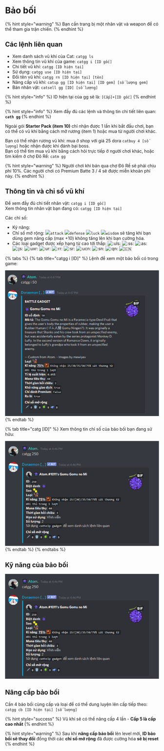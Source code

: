 # Bảo bối



{% hint style="warning" %}
Bạn cần trang bị một nhân vật và weapon để có thể tham gia trận chiến.
{% endhint %}

## Các lệnh liên quan

* Xem danh sách vũ khí của Cat: `catgg ls`
* Xem thông tin vũ khí của game: `catgg i [ID gốc]`
* Chi tiết vũ khí: `catgg [ID hiện tại]`
* Sử dụng: `catgg use [ID hiện tại]`
* Đổi tên vũ khí: `catgg rn [ID hiện tại] [tên]`
* Nâng cấp vũ khí: `catup gg [ID hiện tại] [ID gem] [số lượng gem]`
* Bán nhân vật: `catsell gg [ID] [số lượng]`

{% hint style="info" %}
ID hiện tại của gg sẽ là: `[Cấp]+[ID gốc]`
{% endhint %}

{% hint style="info" %}
Xem đầy đủ các lệnh và thông tin chi tiết liên quan: **`cath gg`**
{% endhint %}

Ngoài gói **Starter Pack \(item 10\)** chỉ nhận được 1 lần khi bắt đầu chơi, bạn có thể có vũ khí bằng cách mở rương \(item 1\) hoặc mua từ người chơi khác.

Bạn có thể nhận rương vũ khí: mua ở shop với giá 25 dora `catbuy 4 [số lượng]` hoặc nhận được khi đánh bại boss.  
Bạn có thể tìm mua vũ khí bằng cách hỏi trực tiếp ở người chơi khác, hoặc tìm kiếm ở chợ Đô Rề: `catm gg`

{% hint style="warning" %}
Người chơi khi bán qua chợ Đô Rề sẽ phải chịu phí 10%. Các người chơi có Premium Batte 3 / 4 sẽ được miễn khoản phí này.
{% endhint %}

## Thông tin và chỉ số vũ khí

Để xem đầy đủ chi tiết nhân vật: `catgg i [ID gốc]`  
Xem thông tin nhân vật bạn đang có: `catgg [ID hiện tại]`

Các chỉ số:

* Ký năng: 
* Chỉ số mở rộng:  ![](https://cdn.discordapp.com/emojis/689391538601852959.png?v=1)`attack` ![](https://cdn.discordapp.com/emojis/693700331216830474.png?v=1)`defense` ![](https://cdn.discordapp.com/emojis/689391282350588106.png?v=1)`luck` ![](https://cdn.discordapp.com/emojis/689391102100635728.png?v=1)`wisdom` sẽ tăng khi bạn dùng gem nâng cấp \(max +10\) không tăng lên khi bạn cường hóa.
* Các loại gadget được xếp hạng từ cao tới thấp: ![:uls:](https://cdn.discordapp.com/emojis/693704060972433478.png?v=1) ![:ss:](https://cdn.discordapp.com/emojis/693699322004504607.png?v=1) ![:as:](https://cdn.discordapp.com/emojis/693699320863784972.png?v=1) ![:js:](https://cdn.discordapp.com/emojis/693699320842551307.png?v=1) ![:uxr:](https://cdn.discordapp.com/emojis/693703707245936640.png?v=1) ![:ur:](https://cdn.discordapp.com/emojis/693699222515744809.png?v=1) ![:rr:](https://cdn.discordapp.com/emojis/693699222729654284.png?v=1) ![:sr:](https://cdn.discordapp.com/emojis/693699222855352400.png?v=1) ![:ucn:](https://cdn.discordapp.com/emojis/693702729930899466.png?v=1) ![:sn:](https://cdn.discordapp.com/emojis/693699121541808138.png?v=1) ![:qn:](https://cdn.discordapp.com/emojis/693699122657493032.png?v=1) ![:cn:](https://cdn.discordapp.com/emojis/693699121529225267.png?v=1) 

{% tabs %}
{% tab title="catgg i \[ID\]" %}
Lệnh để xem một bảo bối có trong game:

![Gomu Gomu no Mi](../../.gitbook/assets/image%20%288%29.png)
{% endtab %}

{% tab title="catg \[ID\]" %}
Xem thông tin chỉ số của bảo bối bạn đang sử hữu:

![&#x1F47E; Atom.\#1011&apos;s Gomu Gomu no Mi](../../.gitbook/assets/image%20%287%29.png)
{% endtab %}
{% endtabs %}

## Kỹ năng của bảo bối

![&#x1F47E; Atom.\#1011&apos;s Gomu Gomu no Mi](../../.gitbook/assets/image%20%2811%29.png)

## Nâng cấp bảo bối

Cần 4 bảo bối cùng cấp và loại để có thể dung luyện lên cấp tiếp theo: `catgg cb [ID hiện tại] [số lượng]` 

{% hint style="success" %}
Vũ khí sẽ có thể nâng cấp 4 lần - **Cấp 5 là cấp cao nhất**
{% endhint %}

{% hint style="warning" %}
Sau khi **nâng cấp bảo bối** lên level mới, **ID bảo bối sẽ thay đổi** đồng thời các **chỉ số mở rộng** đã được cường hóa **sẽ bị reset**
{% endhint %}



